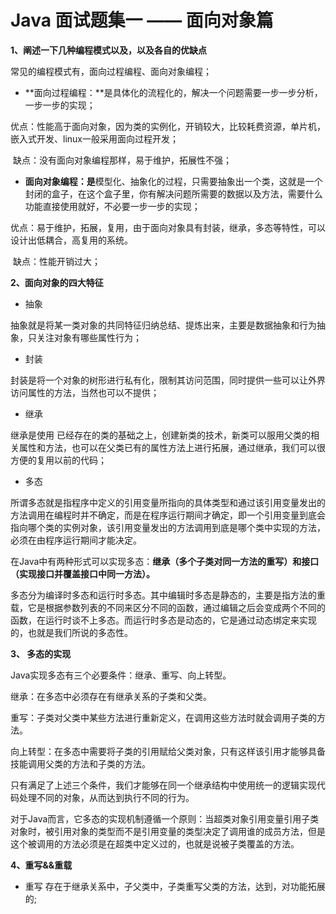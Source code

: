 # Java 面试题集一 —— 面向对象篇

**1、阐述一下几种编程模式以及，以及各自的优缺点**

常见的编程模式有，面向过程编程、面向对象编程；

- **面向过程编程：**是具体化的流程化的，解决一个问题需要一步一步分析，一步一步的实现；

​		优点：性能高于面向对象，因为类的实例化，开销较大，比较耗费资源，单片机，嵌入式开发、linux一般采用面向过程开发；

​		缺点：没有面向对象编程那样，易于维护，拓展性不强；

- **面向对象编程：是**模型化、抽象化的过程，只需要抽象出一个类，这就是一个封闭的盒子，在这个盒子里，你有解决问题所需要的数据以及方法，需要什么功能直接使用就好，不必要一步一步的实现；

​		优点：易于维护，拓展，复用，由于面向对象具有封装，继承，多态等特性，可以设计出低耦合，高复用的系统。

​		缺点：性能开销过大；



**2、面向对象的四大特征**

- 抽象

抽象就是将某一类对象的共同特征归纳总结、提炼出来，主要是数据抽象和行为抽象，只关注对象有哪些属性行为；

- 封装

封装是将一个对象的树形进行私有化，限制其访问范围，同时提供一些可以让外界访问属性的方法，当然也可以不提供；

- 继承

继承是使用 已经存在的类的基础之上，创建新类的技术，新类可以服用父类的相关属性和方法，也可以在父类已有的属性方法上进行拓展，通过继承，我们可以很方便的复用以前的代码；

- 多态

所谓多态就是指程序中定义的引用变量所指向的具体类型和通过该引用变量发出的方法调用在编程时并不确定，而是在程序运行期间才确定，即一个引用变量到底会指向哪个类的实例对象，该引用变量发出的方法调用到底是哪个类中实现的方法，必须在由程序运行期间才能决定。

在Java中有两种形式可以实现多态：**继承（多个子类对同一方法的重写）和接口（实现接口并覆盖接口中同一方法）。**

多态分为编译时多态和运行时多态。其中编辑时多态是静态的，主要是指方法的重载，它是根据参数列表的不同来区分不同的函数，通过编辑之后会变成两个不同的函数，在运行时谈不上多态。而运行时多态是动态的，它是通过动态绑定来实现的，也就是我们所说的多态性。



**3、 多态的实现**

Java实现多态有三个必要条件：继承、重写、向上转型。

继承：在多态中必须存在有继承关系的子类和父类。

重写：子类对父类中某些方法进行重新定义，在调用这些方法时就会调用子类的方法。

向上转型：在多态中需要将子类的引用赋给父类对象，只有这样该引用才能够具备技能调用父类的方法和子类的方法。

只有满足了上述三个条件，我们才能够在同一个继承结构中使用统一的逻辑实现代码处理不同的对象，从而达到执行不同的行为。

对于Java而言，它多态的实现机制遵循一个原则：当超类对象引用变量引用子类对象时，被引用对象的类型而不是引用变量的类型决定了调用谁的成员方法，但是这个被调用的方法必须是在超类中定义过的，也就是说被子类覆盖的方法。



**4、重写&&重载**

- 重写 存在于继承关系中，子父类中，子类重写父类的方法，达到，对功能拓展的;

